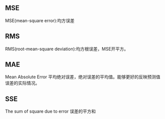 ## MSE
MSE(mean-square error):均方误差
## RMS
RMS(root-mean-square deviation):均方根误差，MSE开平方。
## MAE
Mean Absolute Error
平均绝对误差，绝对误差的平均值。能够更好的反映预测值误差的实际情况。
## SSE
The sum of square due to error
误差的平方和
